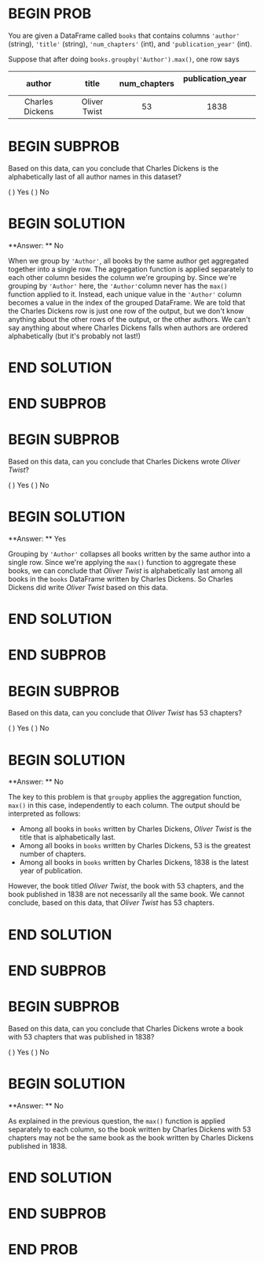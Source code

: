 # BEGIN PROB

You are given a DataFrame called `books` that contains columns `'author'` (string), `'title'` (string), `'num_chapters'` (int), and `'publication_year'` (int).

Suppose that after doing `books.groupby('Author').max()`, one row says

| author    | title | num_chapters | publication_year &nbsp; &nbsp;
| :-----------: | :-----------: | :-----------: | :-----------: |
| Charles Dickens      | Oliver Twist      | 53  | 1838

# BEGIN SUBPROB

Based on this data, can you conclude that Charles Dickens is the alphabetically last of all author names in this dataset?

( ) Yes
( ) No

# BEGIN SOLUTION

**Answer: ** No

When we group by `'Author'`, all books by the same author get aggregated together into a single row. The aggregation function is applied separately to each other column besides the column we're grouping by. Since we're grouping by `'Author'` here, the `'Author'`column never has the `max()` function applied to it. Instead, each unique value in the `'Author'` column becomes a value in the index of the grouped DataFrame. We are told that the Charles Dickens row is just one row of the output, but we don't know anything about the other rows of the output, or the other authors. We can't say anything about where Charles Dickens falls when authors are ordered alphabetically (but it's probably not last!)

# END SOLUTION

# END SUBPROB

# BEGIN SUBPROB

Based on this data, can you conclude that Charles Dickens wrote *Oliver Twist*?

( ) Yes
( ) No

# BEGIN SOLUTION

**Answer: ** Yes

Grouping by  `'Author'` collapses all books written by the same author into a single row. Since we're applying the `max()` function to aggregate these books, we can conclude that *Oliver Twist* is alphabetically last among all books in the `books` DataFrame written by Charles Dickens. So Charles Dickens did write *Oliver Twist* based on this data.

# END SOLUTION

# END SUBPROB

# BEGIN SUBPROB

Based on this data, can you conclude that *Oliver Twist* has 53 chapters?

( ) Yes
( ) No

# BEGIN SOLUTION

**Answer: ** No

The key to this problem is that `groupby` applies the aggregation function, `max()` in this case, independently to each column. The output should be interpreted as follows:

- Among all books in `books` written by Charles Dickens, *Oliver Twist* is the title that is alphabetically last.
- Among all books in `books` written by Charles Dickens, 53 is the greatest number of chapters.
- Among all books in `books` written by Charles Dickens, 1838 is the latest year of publication.

However, the book titled *Oliver Twist*, the book with 53 chapters, and the book published in 1838 are not necessarily all the same book. We cannot conclude, based on this data, that *Oliver Twist* has 53 chapters.

# END SOLUTION

# END SUBPROB

# BEGIN SUBPROB

Based on this data, can you conclude that Charles Dickens wrote a book with 53 chapters that was published in 1838?

( ) Yes
( ) No

# BEGIN SOLUTION

**Answer: ** No

As explained in the previous question, the `max()` function is applied separately to each column, so the book written by Charles Dickens with 53 chapters may not be the same book as the book written by Charles Dickens published in 1838.

# END SOLUTION

# END SUBPROB

# END PROB